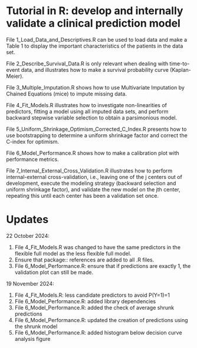 # Tutorial in R: develop and internally validate a clinical prediction model

File 1_Load_Data_and_Descriptives.R can be used to load data and make a Table 1 to display the important characteristics of the patients in the data set.

File 2_Describe_Survival_Data.R is only relevant when dealing with time-to-event data, and illustrates how to make a survival probability curve (Kaplan-Meier).

File 3_Multiple_Imputation.R shows how to use Multivariate Imputation by Chained Equations (mice) to impute missing data.

File 4_Fit_Models.R illustrates how to investigate non-linearities of predictors, fitting a model using all imputed data sets, and perform backward stepwise variable selection to obtain a parsimonious model.

File 5_Uniform_Shrinkage_Optimism_Corrected_C_Index.R presents how to use bootstrapping to determine a uniform shrinkage factor and correct the C-index for optimism.

File 6_Model_Performance.R shows how to make a calibration plot with performance metrics.

File 7_Internal_External_Cross_Validation.R illustrates how to perform internal-external cross-validation, i.e., leaving one of the j centers out of development, execute the modeling strategy (backward selection and uniform shrinkage factor), and validate the new model on the jth center, repeating this until each center has been a validation set once.

# Updates
22 October 2024:
1. File 4_Fit_Models.R was changed to have the same predictors in the flexible full model as the less flexible full model.
2. Ensure that package:: references are added to all .R files.
3. File 6_Model_Performance.R: ensure that if predictions are exactly 1, the validation plot can still be made.

19 November 2024:
1. File 4_Fit_Models.R: less candidate predictors to avoid P(Y=1)=1
2. File 6_Model_Performance.R: added library dependencies
4. File 6_Model_Performance.R: added the check of average shrunk predictions
5. File 6_Model_Performance.R: updated the creation of predictions using the shrunk model
6. File 6_Model_Performance.R: added histogram below decision curve analysis figure
